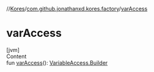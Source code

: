 //[Kores](../index.md)/[com.github.jonathanxd.kores.factory](index.md)/[varAccess](var-access.md)



# varAccess  
[jvm]  
Content  
fun [varAccess](var-access.md)(): [VariableAccess.Builder](../com.github.jonathanxd.kores.base/-variable-access/-builder/index.md)  



